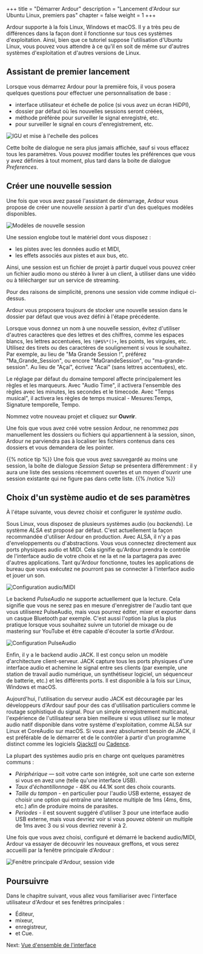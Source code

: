 +++
title = "Démarrer Ardour"
description = "Lancement d'Ardour sur Ubuntu Linux, premiers pas"
chapter = false
weight = 1
+++

Ardour supporte à la fois Linux, Windows et macOS. Il y a très peu de différences dans la façon dont il fonctionne sur tous ces systèmes d'exploitation. Ainsi, bien que ce tutoriel suppose l'utilisation d'Ubuntu Linux, vous pouvez vous attendre à ce qu'il en soit de même sur d'autres systèmes d'exploitation et d'autres versions de Linux.

## Assistant de premier lancement

Lorsque vous démarrez Ardour pour la première fois, il vous posera quelques questions pour effectuer une personnalisation de base :
- interface utilisateur et échelle de police (si vous avez un écran HiDPI),
- dossier par défaut où les nouvelles sessions seront créées,
- méthode préférée pour surveiller le signal enregistré, etc.
- pour surveiller le signal en cours d'enregistrement, etc.

![IGU et mise à l'echelle des polices](en/ardour7-gui-and-font-scaling.png?width=40vw)

Cette boîte de dialogue ne sera plus jamais affichée, sauf si vous effacez tous les paramètres. Vous pouvez modifier toutes les préférences que vous y avez définies à tout moment, plus tard dans la boite de dialogue _Preferences_.

## Créer une nouvelle session

Une fois que vous avez passé l'assistant de démarrage, Ardour vous propose de créer une nouvelle _session_ à partir d'un des quelques modèles disponibles.

![Modèles de nouvelle session](en/ardour7-new-session-templates.png?width=40vw)

Une session englobe tout le matériel dont vous disposez :
- les pistes avec les données audio et MIDI,
- les effets associés aux pistes et aux bus, etc.

Ainsi, une session est un fichier de projet à partir duquel vous pouvez créer un fichier audio mono ou stéréo à livrer à un client, à utiliser dans une vidéo ou à télécharger sur un service de streaming.

Pour des raisons de simplicité, prenons une session vide comme indiqué ci-dessus.

Ardour vous proposera toujours de stocker une nouvelle session dans le dossier par défaut que vous avez défini à l'étape précédente.

Lorsque vous donnez un nom à une nouvelle session, évitez d'utiliser d'autres caractères que des lettres et des chiffres, comme les espaces blancs, les lettres accentuées, les `!@#$%*()+`, les points, les virgules, etc. Utilisez des tirets ou des caractères de soulignement si vous le souhaitez. Par exemple, au lieu de "Ma Grande Session !", préférez "Ma_Grande_Session", ou encore "MaGrandeSession", ou "ma-grande-session". Au lieu de "Açaí", écrivez "Acai" (sans lettres accentuées), etc.

Le réglage par défaut du domaine temporel affecte principalement les règles et les marqueurs. Avec "Audio Time", il activera l'ensemble des règles avec les minutes, les secondes et le timecode. Avec "Temps musical", il activera les règles de temps musical - Mesures:Temps, Signature temporelle, Tempo.

Nommez votre nouveau projet et cliquez sur **Ouvrir**.

Une fois que vous avez créé votre session Ardour, ne renommez _pas_ manuellement les dossiers ou fichiers qui appartiennent à la session, sinon, Ardour ne parviendra pas à localiser les fichiers contenus dans ces dossiers et vous demandera de les pointer.

{{% notice tip %}}
Une fois que vous avez sauvegardé au moins une session, la boîte de dialogue _Session Setup_ se présentera différemment :
il y aura une liste des sessions récemment ouvertes et un moyen d'ouvrir une session existante qui ne figure pas dans cette liste.
{{% /notice %}}

## Choix d'un système audio et de ses paramètres

À l'étape suivante, vous devrez choisir et configurer le _système audio_.

Sous Linux, vous disposez de plusieurs systèmes audio (ou _backends_). Le système _ALSA_ est proposé par défaut. C'est actuellement la façon recommandée d'utiliser Ardour en production. Avec ALSA, il n'y a pas d'enveloppements ou d'abstractions. Vous vous connectez directement aux ports physiques audio et MIDI. Cela signifie qu'Ardour prendra le contrôle de l'interface audio de votre choix et ne la et ne la partagera pas avec d'autres applications. Tant qu'Ardour fonctionne, toutes les applications de bureau que vous exécutez ne pourront pas se connecter à l'interface audio et jouer un son.

![Configuration audio/MIDI](en/ardour7-alsa-backend-settings.png?width=40vw)

Le backend _PulseAudio_ ne supporte actuellement que la lecture. Cela signifie que vous ne serez pas en mesure d'enregistrer de l'audio tant que vous utiliserez PulseAudio, mais vous pourrez éditer, mixer et exporter dans un casque Bluetooth par exemple. C'est aussi l'option la plus la plus pratique lorsque vous souhaitez suivre un tutoriel de mixage ou de mastering sur YouTube et être capable d'écouter la sortie d'Ardour.

![Configuration PulseAudio](en/ardour7-pulse-audio-settings.png?width=40vw)

Enfin, il y a le backend audio JACK. Il est conçu selon un modèle d'architecture client-serveur. JACK capture tous les ports physiques d'une interface audio et achemine le signal entre ses clients (par exemple, une station de travail audio numérique, un synthétiseur logiciel, un séquenceur de batterie, etc.) et les différents ports. Il est disponible à la fois sur Linux, Windows et macOS.

Aujourd'hui, l'utilisation du serveur audio JACK est découragée par les développeurs d'Ardour sauf pour des cas d'utilisation particuliers comme le routage sophistiqué du signal. Pour un simple enregistrement multicanal, l'expérience de l'utilisateur sera bien meilleure si vous utilisez sur le moteur audio natif disponible dans votre système d'exploitation, comme ALSA sur Linux et CoreAudio sur macOS. Si vous avez absolument besoin de JACK, il est préférable de le démarrer et de le contrôler à partir d'un programme distinct comme les logiciels [Qjackctl](https://qjackctl.sourceforge.io/) ou [Cadence](https://kx.studio/Applications:Cadence).

La plupart des systèmes audio pris en charge ont quelques paramètres communs :

- _Périphérique_ — soit votre carte son intégrée, soit une carte son externe si vous en avez une (telle qu'une interface USB).
- _Taux d'échantillonnage_ - 48K ou 44.1K sont des choix courants.
- _Taille du tampon_ - en particulier pour l'audio USB externe, essayez de choisir une option qui entraîne une latence multiple de 1ms (4ms, 6ms, etc.) afin de produire moins de parasites.
- _Periodes_ - il est souvent suggéré d'utiliser 3 pour une interface audio USB externe, mais vous devriez voir si vous pouvez obtenir un multiple de 1ms avec 3 ou si vous devriez revenir à 2.

Une fois que vous avez choisi, configuré et démarré le backend audio/MIDI, Ardour va essayer de découvrir les nouveaux greffons, et vous serez accueilli par la fenêtre principale d'Ardour :

![Fenêtre principale d'Ardour, session vide](en/ardour7-ardour-empty-session.png)

## Poursuivre

Dans le chapitre suivant, vous allez vous familiariser avec l'interface utilisateur d'Ardour et ses fenêtres principales :
- Éditeur,
- mixeur,
- enregistreur,
- et Cue.

Next: [Vue d'ensemble de l'interface](../overview-of-the-interface)
